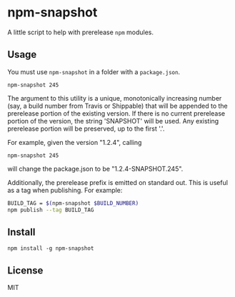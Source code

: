 # npm-snapshot

A little script to help with prerelease `npm` modules. 

## Usage

You must use `npm-snapshot` in a folder with a `package.json`.

`npm-snapshot 245`

The argument to this utility is a unique, monotonically increasing number (say, a build number from Travis or Shippable)
that will be appended to the prerelease portion of the existing version. If there is no current prerelease portion of the 
version, the string 'SNAPSHOT' will be used. Any existing prerelease portion will be preserved, up to the first '.'.

For example, given the version "1.2.4", calling
  
`npm-snapshot 245`

will change the package.json to be "1.2.4-SNAPSHOT.245".

Additionally, the prerelease prefix is emitted on standard out. This is useful as a tag when publishing. For example:

```bash
BUILD_TAG = $(npm-snapshot $BUILD_NUMBER)
npm publish --tag BUILD_TAG
```

## Install

`npm install -g npm-snapshot`

## License

MIT
